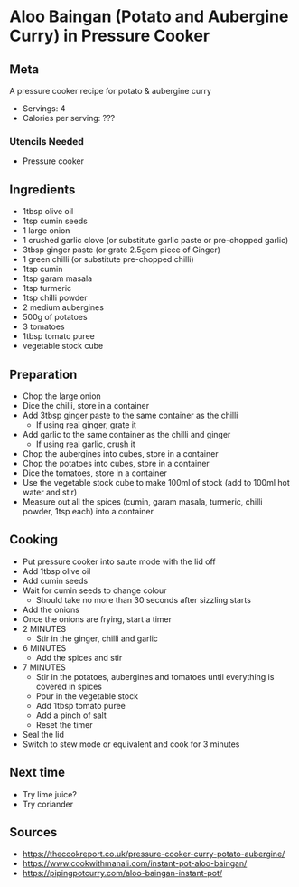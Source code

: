 # Aloo Baingan (Potato and Aubergine Curry) in Pressure Cooker

## Meta

A pressure cooker recipe for potato & aubergine curry

* Servings: 4
* Calories per serving: ???

### Utencils Needed

* Pressure cooker

## Ingredients

* 1tbsp olive oil
* 1tsp cumin seeds
* 1 large onion
* 1 crushed garlic clove (or substitute garlic paste or pre-chopped garlic)
* 3tbsp ginger paste (or grate 2.5gcm piece of Ginger)
* 1 green chilli (or substitute pre-chopped chilli)
* 1tsp cumin
* 1tsp garam masala
* 1tsp turmeric
* 1tsp chilli powder
* 2 medium aubergines
* 500g of potatoes
* 3 tomatoes
* 1tbsp tomato puree
* vegetable stock cube

## Preparation

* Chop the large onion
* Dice the chilli, store in a container
* Add 3tbsp ginger paste to the same container as the chilli
  * If using real ginger, grate it
* Add garlic to the same container as the chilli and ginger
  * If using real garlic, crush it
* Chop the aubergines into cubes, store in a container
* Chop the potatoes into cubes, store in a container
* Dice the tomatoes, store in a container
* Use the vegetable stock cube to make 100ml of stock (add to 100ml hot water and stir)
* Measure out all the spices (cumin, garam masala, turmeric, chilli powder, 1tsp each) into a container

## Cooking

* Put pressure cooker into saute mode with the lid off
* Add 1tbsp olive oil
* Add cumin seeds
* Wait for cumin seeds to change colour
  * Should take no more than 30 seconds after sizzling starts
* Add the onions
* Once the onions are frying, start a timer
* 2 MINUTES
  * Stir in the ginger, chilli and garlic
* 6 MINUTES
  * Add the spices and stir
* 7 MINUTES
  * Stir in the potatoes, aubergines and tomatoes until everything is covered in spices
  * Pour in the vegetable stock
  * Add 1tbsp tomato puree
  * Add a pinch of salt
  * Reset the timer
* Seal the lid
* Switch to stew mode or equivalent and cook for 3 minutes

## Next time

* Try lime juice?
* Try coriander

## Sources

* https://thecookreport.co.uk/pressure-cooker-curry-potato-aubergine/
* https://www.cookwithmanali.com/instant-pot-aloo-baingan/
* https://pipingpotcurry.com/aloo-baingan-instant-pot/